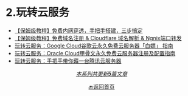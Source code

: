 # 2.玩转云服务

- [【保姆级教程】免费内网穿透，手把手搭建，三步搞定](docs/2.玩转云服务/【保姆级教程】免费内网穿透，手把手搭建，三步搞定.md)
- [【保姆级教程】免费域名注册 & Cloudflare 域名解析 & Ngnix端口转发](docs/2.玩转云服务/【保姆级教程】免费域名注册%20&%20Cloudflare%20域名解析%20&%20Ngnix端口转发.md)
- [玩转云服务：Google Cloud谷歌云永久免费云服务器「白嫖」 指南](docs/2.玩转云服务/玩转云服务：Google%20Cloud谷歌云永久免费云服务器「白嫖」%20指南.md)
- [玩转云服务：Oracle Cloud甲骨文永久免费云服务器注册及配置指南](docs/2.玩转云服务/玩转云服务：Oracle%20Cloud甲骨文永久免费云服务器注册及配置指南.md)
- [玩转云服务：手把手带你薅一台腾讯云服务器](docs/2.玩转云服务/玩转云服务：手把手带你薅一台腾讯云服务器.md)

<div style="text-align: center">

<u>*本系列共更新**5**篇文章*</u>
</div>
<div style="text-align: center">

[🔙返回首页](/)
</div>